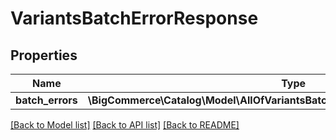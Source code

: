 # VariantsBatchErrorResponse

## Properties
Name | Type | Description | Notes
------------ | ------------- | ------------- | -------------
**batch_errors** | **\BigCommerce\Catalog\Model\AllOfVariantsBatchErrorResponseBatchErrorsItems[]** |  | [optional] 

[[Back to Model list]](../../README.md#documentation-for-models) [[Back to API list]](../../README.md#documentation-for-api-endpoints) [[Back to README]](../../README.md)

